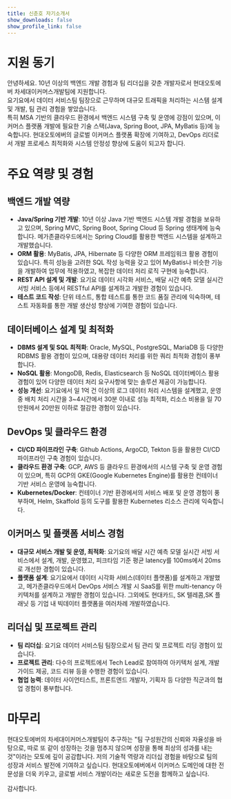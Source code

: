 ```yaml
---
title: 신춘호 자기소개서
show_downloads: false
show_profile_link: false
---
```


# 지원 동기

안녕하세요. 10년 이상의 백엔드 개발 경험과 팀 리더십을 갖춘 개발자로서 현대오토에버 차세대이커머스개발팀에 지원합니다.  
요기요에서 데이터 서비스팀 팀장으로 근무하며 대규모 트래픽을 처리하는 시스템 설계 및 개발, 팀 관리 경험을 쌓았습니다.  
특히 MSA 기반의 클라우드 환경에서 백엔드 시스템 구축 및 운영에 강점이 있으며, 이커머스 플랫폼 개발에 필요한 기술 스택(Java, Spring Boot, JPA, MyBatis 등)에 능숙합니다. 현대오토에버의 글로벌 이커머스 플랫폼 확장에 기여하고, DevOps 리더로서 개발 프로세스 최적화와 시스템 안정성 향상에 도움이 되고자 합니다.

# 주요 역량 및 경험

## 백엔드 개발 역량
- **Java/Spring 기반 개발**: 10년 이상 Java 기반 백엔드 시스템 개발 경험을 보유하고 있으며, Spring MVC, Spring Boot, Spring Cloud 등 Spring 생태계에 능숙합니다. 메가존클라우드에서는 Spring Cloud를 활용한 백엔드 시스템을 설계하고 개발했습니다.
- **ORM 활용**: MyBatis, JPA, Hibernate 등 다양한 ORM 프레임워크 활용 경험이 있습니다. 특히 성능을 고려한 SQL 작성 능력을 갖고 있어 MyBatis나 비슷한 기능을 개발하여 업무에 적용하였고, 복잡한 데이터 처리 로직 구현에 능숙합니다.
- **REST API 설계 및 개발**: 요기요 데이터 시각화 서비스, 배달 시간 예측 모델 실시간 서빙 서비스 등에서 RESTful API를 설계하고 개발한 경험이 있습니다.
- **테스트 코드 작성**: 단위 테스트, 통합 테스트를 통한 코드 품질 관리에 익숙하며, 테스트 자동화를 통한 개발 생산성 향상에 기여한 경험이 있습니다.

## 데이터베이스 설계 및 최적화
- **DBMS 설계 및 SQL 최적화**: Oracle, MySQL, PostgreSQL, MariaDB 등 다양한 RDBMS 활용 경험이 있으며, 대용량 데이터 처리를 위한 쿼리 최적화 경험이 풍부합니다.
- **NoSQL 활용**: MongoDB, Redis, Elasticsearch 등 NoSQL 데이터베이스 활용 경험이 있어 다양한 데이터 처리 요구사항에 맞는 솔루션 제공이 가능합니다.
- **성능 개선**: 요기요에서 일 1억 건 이상의 로그 데이터 처리 시스템을 설계했고, 운영 중 배치 처리 시간을 3~4시간에서 30분 이내로 성능 최적화, 리소스 비용을 일 70만원에서 20만원 이하로 절감한 경험이 있습니다.

## DevOps 및 클라우드 환경
- **CI/CD 파이프라인 구축**: Github Actions, ArgoCD, Tekton 등을 활용한 CI/CD 파이프라인 구축 경험이 있습니다.
- **클라우드 환경 구축**: GCP, AWS 등 클라우드 환경에서의 시스템 구축 및 운영 경험이 있으며, 특히 GCP의 GKE(Google Kubernetes Engine)를 활용한 컨테이너 기반 서비스 운영에 능숙합니다.
- **Kubernetes/Docker**: 컨테이너 기반 환경에서의 서비스 배포 및 운영 경험이 풍부하며, Helm, Skaffold 등의 도구를 활용한 Kubernetes 리소스 관리에 익숙합니다.

## 이커머스 및 플랫폼 서비스 경험
- **대규모 서비스 개발 및 운영, 최적화**: 요기요의 배달 시간 예측 모델 실시간 서빙 서비스에서 설계, 개발, 운영했고, 피크타임 기준 평균 latency를 100ms에서 20ms로 개선한 경험이 있습니다.
- **플랫폼 설계**: 요기요에서 데이터 시각화 서비스(데이터 플랫폼)를 설계하고 개발했고, 메가존클라우드에서 DevOps 서비스 개발 시 SaaS를 위한 multi-tenancy 아키텍처를 설계하고 개발한 경험이 있습니다. 그외에도 현대카드, SK 텔레콤,SK 플래닛 등 기업 내 빅데이터 플랫폼을 여러차례 개발하였습니다.

## 리더십 및 프로젝트 관리
- **팀 리더십**: 요기요 데이터 서비스팀 팀장으로서 팀 관리 및 프로젝트 리딩 경험이 있습니다.
- **프로젝트 관리**: 다수의 프로젝트에서 Tech Lead로 참여하여 아키텍처 설계, 개발 가이드 제공, 코드 리뷰 등을 수행한 경험이 있습니다.
- **협업 능력**: 데이터 사이언티스트, 프론트엔드 개발자, 기획자 등 다양한 직군과의 협업 경험이 풍부합니다.

# 마무리

현대오토에버의 차세대이커머스개발팀이 추구하는 "팀 구성원간의 신뢰와 자율성을 바탕으로, 따로 또 같이 성장하는 것을 멈추지 않으며 성장을 통해 최상의 성과를 내는 것"이라는 모토에 깊이 공감합니다. 저의 기술적 역량과 리더십 경험을 바탕으로 팀의 성장과 서비스 발전에 기여하고 싶습니다. 현대오토에버에서 이커머스 도메인에 대한 전문성을 더욱 키우고, 글로벌 서비스 개발이라는 새로운 도전을 함께하고 싶습니다.

감사합니다. 